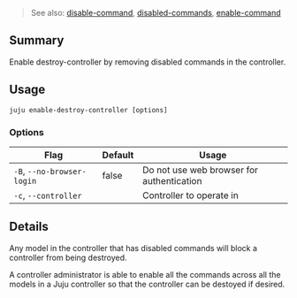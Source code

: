 > See also: [disable-command](#disable-command), [disabled-commands](#disabled-commands), [enable-command](#enable-command)

## Summary
Enable destroy-controller by removing disabled commands in the controller.

## Usage
```juju enable-destroy-controller [options] ```

### Options
| Flag | Default | Usage |
| --- | --- | --- |
| `-B`, `--no-browser-login` | false | Do not use web browser for authentication |
| `-c`, `--controller` |  | Controller to operate in |

## Details

Any model in the controller that has disabled commands will block a controller
from being destroyed.

A controller administrator is able to enable all the commands across all the models
in a Juju controller so that the controller can be destoyed if desired.



